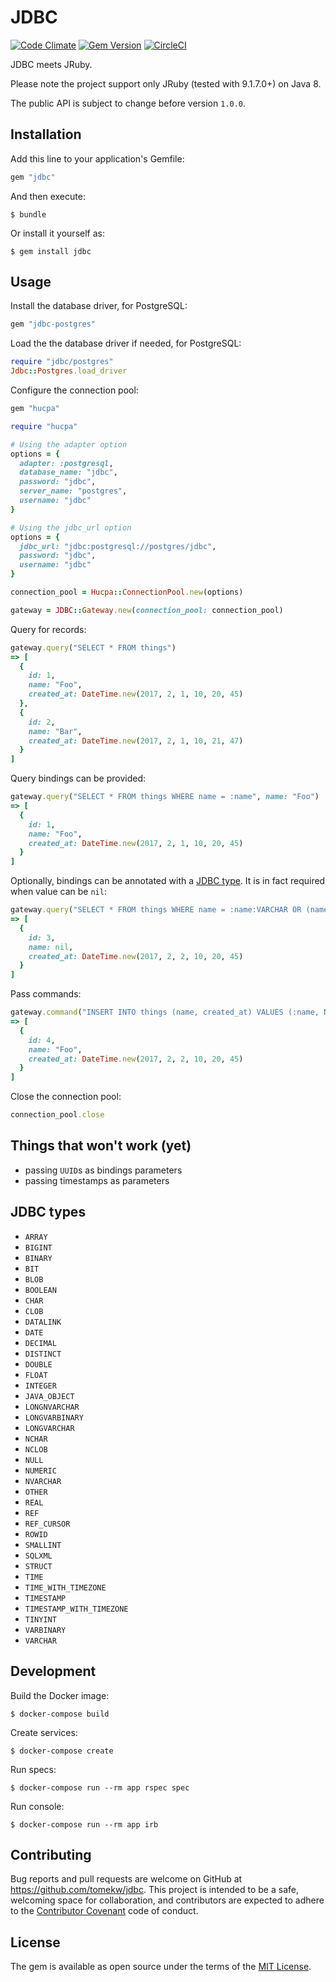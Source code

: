 # JDBC

[![Code Climate](https://codeclimate.com/github/tomekw/jdbc/badges/gpa.svg)](https://codeclimate.com/github/tomekw/jdbc) [![Gem Version](https://badge.fury.io/rb/jdbc.svg)](https://badge.fury.io/rb/jdbc) [![CircleCI](https://circleci.com/gh/tomekw/jdbc.svg?style=svg)](https://circleci.com/gh/tomekw/jdbc)

JDBC meets JRuby.

Please note the project support only JRuby (tested with 9.1.7.0+) on Java 8.

The public API is subject to change before version `1.0.0`.

## Installation

Add this line to your application's Gemfile:

```ruby
gem "jdbc"
```

And then execute:

    $ bundle

Or install it yourself as:

    $ gem install jdbc

## Usage

Install the database driver, for PostgreSQL:

```ruby
gem "jdbc-postgres"
```

Load the the database driver if needed, for PostgreSQL:

```ruby
require "jdbc/postgres"
Jdbc::Postgres.load_driver
```

Configure the connection pool:

```ruby
gem "hucpa"
```

```ruby
require "hucpa"

# Using the adapter option
options = {
  adapter: :postgresql,
  database_name: "jdbc",
  password: "jdbc",
  server_name: "postgres",
  username: "jdbc"
}

# Using the jdbc_url option
options = {
  jdbc_url: "jdbc:postgresql://postgres/jdbc",
  password: "jdbc",
  username: "jdbc"
}

connection_pool = Hucpa::ConnectionPool.new(options)

gateway = JDBC::Gateway.new(connection_pool: connection_pool)
```

Query for records:

```ruby
gateway.query("SELECT * FROM things")
=> [
  {
    id: 1,
    name: "Foo",
    created_at: DateTime.new(2017, 2, 1, 10, 20, 45)
  },
  {
    id: 2,
    name: "Bar",
    created_at: DateTime.new(2017, 2, 1, 10, 21, 47)
  }
]
```

Query bindings can be provided:

```ruby
gateway.query("SELECT * FROM things WHERE name = :name", name: "Foo")
=> [
  {
    id: 1,
    name: "Foo",
    created_at: DateTime.new(2017, 2, 1, 10, 20, 45)
  }
]
```

Optionally, bindings can be annotated with a [JDBC type](#jdbc-types).
It is in fact required when value can be `nil`:

```ruby
gateway.query("SELECT * FROM things WHERE name = :name:VARCHAR OR (name IS NULL AND :name:VARCHAR IS NULL)", name: nil)
=> [
  {
    id: 3,
    name: nil,
    created_at: DateTime.new(2017, 2, 2, 10, 20, 45)
  }
]
```

Pass commands:

```ruby
gateway.command("INSERT INTO things (name, created_at) VALUES (:name, NOW())", name: "Foo")
=> [
  {
    id: 4,
    name: "Foo",
    created_at: DateTime.new(2017, 2, 2, 10, 20, 45)
  }
]
```

Close the connection pool:

```ruby
connection_pool.close
```

## Things that won't work (yet)

* passing `UUID`s as bindings parameters
* passing timestamps as parameters

## JDBC types

* `ARRAY`
* `BIGINT`
* `BINARY`
* `BIT`
* `BLOB`
* `BOOLEAN`
* `CHAR`
* `CLOB`
* `DATALINK`
* `DATE`
* `DECIMAL`
* `DISTINCT`
* `DOUBLE`
* `FLOAT`
* `INTEGER`
* `JAVA_OBJECT`
* `LONGNVARCHAR`
* `LONGVARBINARY`
* `LONGVARCHAR`
* `NCHAR`
* `NCLOB`
* `NULL`
* `NUMERIC`
* `NVARCHAR`
* `OTHER`
* `REAL`
* `REF`
* `REF_CURSOR`
* `ROWID`
* `SMALLINT`
* `SQLXML`
* `STRUCT`
* `TIME`
* `TIME_WITH_TIMEZONE`
* `TIMESTAMP`
* `TIMESTAMP_WITH_TIMEZONE`
* `TINYINT`
* `VARBINARY`
* `VARCHAR`

## Development

Build the Docker image:

    $ docker-compose build

Create services:

    $ docker-compose create

Run specs:

    $ docker-compose run --rm app rspec spec

Run console:

    $ docker-compose run --rm app irb

## Contributing

Bug reports and pull requests are welcome on GitHub at https://github.com/tomekw/jdbc. This project is intended to be a safe, welcoming space for collaboration, and contributors are expected to adhere to the [Contributor Covenant](http://contributor-covenant.org) code of conduct.

## License

The gem is available as open source under the terms of the [MIT License](http://opensource.org/licenses/MIT).
